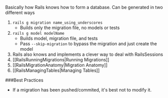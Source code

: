 Basically how Rails knows how to form a database. Can be generated in two different ways

1. `rails g migration name_using_underscores`
   * Builds only the migration file, no models or tests
2. `rails g model modelName`
   * Builds model, migration file, and tests
   * Pass `--skip-migration` to bypass the migration and just create the model
3. Rails also knows and implements a clever way to deal with RailsSessions
4. [[RailsRunningMigrations|Running Migrations]]
5. [[RailsMigrationAnatomy|Migration Anatomy]]
6. [[RailsManagingTables|Managing Tables]]

###Best Practices

* If a migration has been pushed/commited, it's best not to modify it.